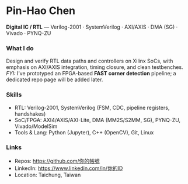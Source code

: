 # Pin-Hao Chen

**Digital IC / RTL** — Verilog-2001 · SystemVerilog · AXI/AXIS · DMA (SG) · Vivado · PYNQ-ZU

### What I do
Design and verify RTL data paths and controllers on Xilinx SoCs, with emphasis on AXI/AXIS integration, timing closure, and clean testbenches.  
*FYI:* I’ve prototyped an FPGA-based **FAST corner detection** pipeline; a dedicated repo page will be added later.

### Skills
- RTL: Verilog-2001, SystemVerilog (FSM, CDC, pipeline registers, handshakes)
- SoC/FPGA: AXI4/AXIS/AXI-Lite, DMA (MM2S/S2MM, SG), PYNQ-ZU, Vivado/ModelSim
- Tools & Lang: Python (Jupyter), C++ (OpenCV), Git, Linux

### Links
- Repos: https://github.com/你的帳號  
- LinkedIn: https://www.linkedin.com/in/你的ID  
- Location: Taichung, Taiwan
